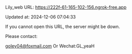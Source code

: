 Lily_web URL: https://222f-61-165-102-156.ngrok-free.app

Updated at: 2024-12-06 07:04:33

If you cannot open this URL, the server might be down.

Please contact: 

goley04@foxmail.com Or Wechat:GL_yeaH